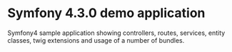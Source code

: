 # Symfony 4.3.0 demo application

Symfony4 sample application showing controllers, routes, services, entity classes, twig extensions and usage of a number of bundles. 



